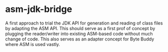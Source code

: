 # asm-jdk-bridge

A first approach to trial the JDK API for generation and reading of class files by adapting the ASM API. This should serve as a first prof of concept by plugging the reader/writer into existing ASM-based code without much change of code. This also serves as an adapter concept for Byte Buddy where ASM is used vastly.
